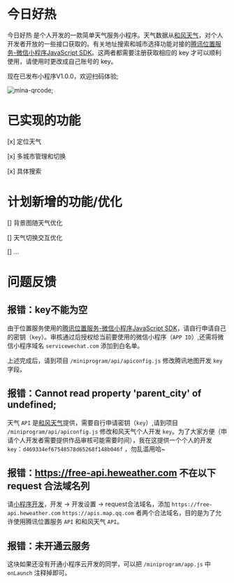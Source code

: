 
# 今日好热

今日好热 是个人开发的一款简单天气服务小程序。天气数据从[和风天气](https://www.heweather.com)，对个人开发者开放的一些接口获取的。有关地址搜索和城市选择功能对接的[腾讯位置服务-微信小程序JavaScript SDK](https://lbs.qq.com/qqmap_wx_jssdk/index.html)。这两者都需要注册获取相应的 key 才可以顺利使用，请使用时更改成自己账号的 key。

现在已发布小程序V1.0.0，欢迎扫码体验;

![mina-qrcode](/images/hotToday-qrcode.jpg);

# 已实现的功能

[x] 定位天气

[x] 多城市管理和切换

[x] 具体搜索

# 计划新增的功能/优化

[] 背景图随天气优化

[] 天气切换交互优化

[] ...

# 问题反馈

## 报错：key不能为空

由于位置服务使用的[腾讯位置服务-微信小程序JavaScript SDK](https://lbs.qq.com/qqmap_wx_jssdk/index.html)，请自行申请自己的密钥（`key`）。审核通过后授权给当前要使用的微信小程序（`APP ID`）,还需将微信小程序域名 `servicewechat.com` 添加到白名单。

上述完成后，请到项目 `/miniprogram/api/apiconfig.js` 修改腾讯地图开发 `key` 字段。

## 报错：Cannot read property 'parent_city' of undefined;

天气 `API` 是[和风天气](https://www.heweather.com)提供，需要自行申请密钥（`key`）,请到项目 `/miniprogram/api/apiconfig.js` 修改和风天气个人开发 `key`。为了大家方便（申请个人开发者需要提供作品审核可能需要时间），我在这提供一个个人的开发 `key`：`d469334ef67548578d65268f148b046f` ，勿乱滥用哈~

## 报错：https://free-api.heweather.com 不在以下 request 合法域名列

请[小程序开发](https://mp.weixin.qq.com)，开发 -> 开发设置 -> request合法域名，添加 `https://free-api.heweather.com` `https://apis.map.qq.com` 者两个合法域名，目的是为了允许使用腾讯位置服务 `API` 和和风天气 `API`。

## 报错：未开通云服务

这块如果还没有开通小程序云开发的同学，可以把 `/miniprogram/app.js` 中 `onLaunch` 注释掉即可。
